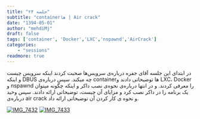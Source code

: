 ```yaml
---
title: "جلسه ۲۴"
subtitle: "containerها | Air crack"
date: "1394-05-01"
author: "mehdiMj"
draft: false
tags: ['container', 'Docker','LXC','nspawnd','AirCrack']
categories:
    - "sessions"
readmore: true
---
```

در ابتدای این جلسه آقای جفره درباره‌ی سرویس‌ها صحبت کردند اینکه سرویس چیست و اینکه DBUS چه میکند. سپس درباره‌ی containerها توضیحاتی دادند و LXC، Docker و nspawnd را معرفی کردند. و در انتها درباره‌ی نحوه‌ی نصب داکر و اینکه چگونه میتوان یک برنامه را در داکر نصب کرد و مزایای آن چیست، توضیحاتی ارائه دادند.
سپس وحید درباره‌ی air crack و نحوه ی کار کردن آن توضیحاتی ارائه داد.

[![IMG_7432](/img/83423c5c-fdbb-11e6-86dd-a088b4d860141488289248.4247096.jpg)](/img/83423c5c-fdbb-11e6-86dd-a088b4d860141488289248.4247096.jpg)
[![IMG_7433](/img/83423fd6-fdbb-11e6-86dd-a088b4d860141488289248.4247792.jpg)](/img/83423fd6-fdbb-11e6-86dd-a088b4d860141488289248.4247792.jpg)
